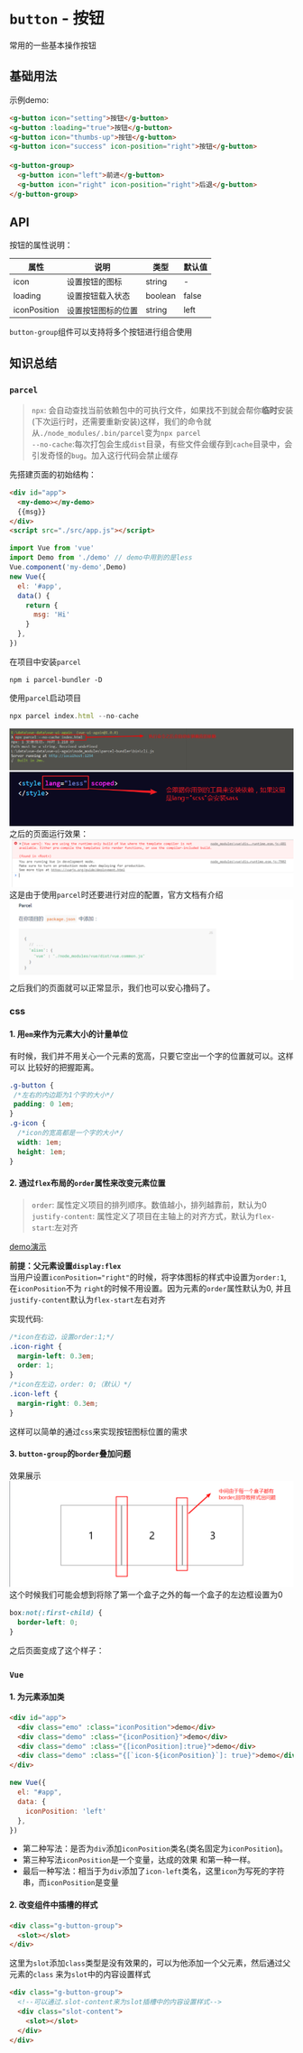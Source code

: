 # `button` - 按钮
常用的一些基本操作按钮

## 基础用法
<ClientOnly>
  <easy-button></easy-button>
</ClientOnly>

示例demo:
```html
<g-button icon="setting">按钮</g-button>
<g-button :loading="true">按钮</g-button>
<g-button icon="thumbs-up">按钮</g-button>
<g-button icon="success" icon-position="right">按钮</g-button>

<g-button-group>
  <g-button icon="left">前进</g-button>
  <g-button icon="right" icon-position="right">后退</g-button>
</g-button-group>
```

## API
按钮的属性说明：

属性|说明|类型|默认值  
---|---|---|---  
icon| 设置按钮的图标|string|-  
loading| 设置按钮载入状态|boolean| false
iconPosition|设置按钮图标的位置|string| left

`button-group`组件可以支持将多个按钮进行组合使用

## 知识总结
### `parcel`
> `npx`: 会自动查找当前依赖包中的可执行文件，如果找不到就会帮你**临时**安装
(下次运行时，还需要重新安装)这样，我们的命令就从`./node_modules/.bin/parcel`变为`npx parcel`  
> `--no-cache`:每次打包会生成`dist`目录，有些文件会缓存到`cache`目录中，会引发奇怪的`bug`。加入这行代码会禁止缓存

先搭建页面的初始结构：
```html
<div id="app">
  <my-demo></my-demo>
  {{msg}}
</div>
<script src="./src/app.js"></script>
```
```js
import Vue from 'vue'
import Demo from './demo' // demo中用到的是less
Vue.component('my-demo',Demo)
new Vue({
  el: '#app',
  data() {
    return {
      msg: 'Hi'
    }
  },
})
```
在项目中安装`parcel`
```
npm i parcel-bundler -D
```
使用`parcel`启动项目
```js
npx parcel index.html --no-cache
```
![parcel](../../.vuepress/public/images/parcel.png)
![less](../../.vuepress/public/images/less.png)
之后的页面运行效果：
![parcel-error](../../.vuepress/public/images/parcel-error.png)
这是由于使用`parcel`时还要进行对应的配置，官方文档有介绍
![parcel-config](../../.vuepress/public/images/parcel-config.png)
之后我们的页面就可以正常显示，我们也可以安心撸码了。
### css
#### 1. 用`em`来作为元素大小的计量单位
有时候，我们并不用关心一个元素的宽高，只要它空出一个字的位置就可以。这样可以
比较好的把握距离。  
```css
.g-button {
 /*左右的内边距为1个字的大小*/
 padding: 0 1em;   
}
.g-icon {
  /*icon的宽高都是一个字的大小*/
  width: 1em;
  height: 1em;
}
```

#### 2. 通过`flex`布局的`order`属性来改变元素位置
> `order`: 属性定义项目的排列顺序。数值越小，排列越靠前，默认为0  
> `justify-content`: 属性定义了项目在主轴上的对齐方式，默认为`flex-start`:左对齐

[demo演示](https://jsfiddle.net/wangkaiwd/dq3emy6c/11/)  

**前提：父元素设置`display:flex`**    
当用户设置`iconPosition="right"`的时候，将字体图标的样式中设置为`order:1`,在`iconPosition`不为
`right`的时候不用设置。因为元素的`order`属性默认为0,
并且`justify-content`默认为`flex-start`左右对齐

实现代码:
```css
/*icon在右边，设置order:1;*/
.icon-right {
  margin-left: 0.3em;
  order: 1;
}
/*icon在左边，order: 0;（默认）*/
.icon-left {
  margin-right: 0.3em;
}
```
这样可以简单的通过`css`来实现按钮图标位置的需求

#### 3. `button-group`的`border`叠加问题
效果展示  
![border](../../.vuepress/public/images/button-group-border.png)  
这个时候我们可能会想到将除了第一个盒子之外的每一个盒子的左边框设置为0
```css
box:not(:first-child) {
  border-left: 0;
}
```
之后页面变成了这个样子：



### `Vue`
#### 1. 为元素添加类
```html
<div id="app">
  <div class="emo" :class="iconPosition">demo</div>
  <div class="demo" :class="{iconPosition}">demo</div>
  <div class="demo" :class="{[iconPosition]:true}">demo</div>
  <div class="demo" :class="{[`icon-${iconPosition}`]: true}">demo</div>
</div>
```
```js
new Vue({
  el: "#app",
  data: {
    iconPosition: 'left'
  },
})
```
* 第二种写法：是否为`div`添加`iconPosition`类名(类名固定为`iconPosition`)。
* 第三种写法`iconPosition`是一个变量，达成的效果
和第一种一样。
* 最后一种写法：相当于为`div`添加了`icon-left`类名，这里`icon`为写死的字符串，而`iconPosition`是变量

#### 2. 改变组件中插槽的样式
```html
<div class="g-button-group">
  <slot></slot>
</div>
```
这里为`slot`添加`class`类型是没有效果的，可以为他添加一个父元素，然后通过父元素的`class`
来为`slot`中的内容设置样式
```html
<div class="g-button-group">
  <!--可以通过.slot-content来为slot插槽中的内容设置样式-->
  <div class="slot-content">
    <slot></slot>
  </div>
</div>
```

